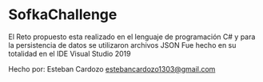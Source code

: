 # SofkaChallenge
El Reto propuesto esta realizado en el lenguaje de programación C# y para la persistencia de datos se utilizaron archivos JSON 
Fue hecho en su totalidad en el IDE Visual Studio 2019

Hecho por:
Esteban Cardozo
estebancardozo1303@gmail.com
